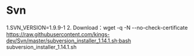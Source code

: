 # Svn
1.SVN_VERSION=1.9.9-1
2.
Download：wget -q -N --no-check-certificate https://raw.githubusercontent.com/kings-dev/Svn/master/subversion_installer_1.14.1.sh;bash subversion_installer_1.14.1.sh
